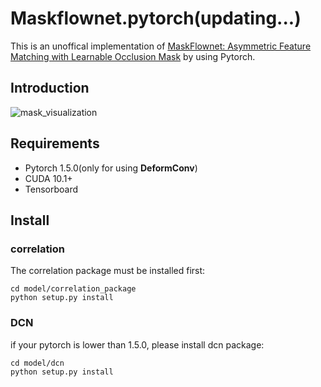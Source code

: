 # Maskflownet.pytorch(updating...)
This is an unoffical implementation of [MaskFlownet: Asymmetric Feature Matching with Learnable Occlusion Mask](https://github.com/microsoft/MaskFlownet) by using Pytorch.

## Introduction
![mask_visualization](./306.png)

## Requirements
- Pytorch 1.5.0(only for using **DeformConv**)
- CUDA 10.1+
- Tensorboard
## Install
### correlation
The correlation package must be installed first:
```
cd model/correlation_package
python setup.py install
```
### DCN
if your pytorch is lower than 1.5.0, please install dcn package:
```
cd model/dcn
python setup.py install
```
